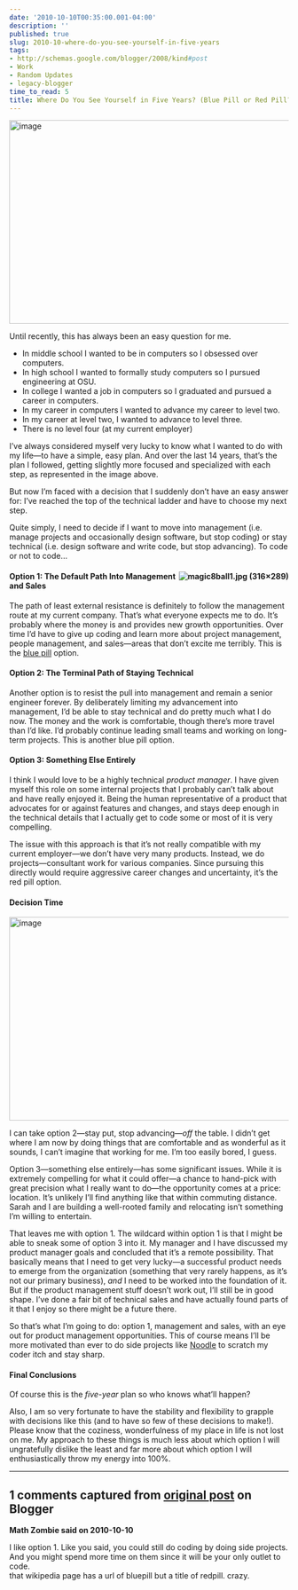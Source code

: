 ```yaml
---
date: '2010-10-10T00:35:00.001-04:00'
description: ''
published: true
slug: 2010-10-where-do-you-see-yourself-in-five-years
tags:
- http://schemas.google.com/blogger/2008/kind#post
- Work
- Random Updates
- legacy-blogger
time_to_read: 5
title: Where Do You See Yourself in Five Years? (Blue Pill or Red Pill?)
---
```


<p><img alt="image" border="0" height="367" src="http://lh4.ggpht.com/_IKD9WtY5kxU/TLUdfht05aI/AAAAAAAABBw/3ZEQ3njVvhg/image8.png" style="background-image: none; border-right-width: 0px; margin: 0px auto; padding-left: 0px; padding-right: 0px; display: block; float: none; border-top-width: 0px; border-bottom-width: 0px; border-left-width: 0px; padding-top: 0px;" title="image" width="589" /></p>
<p>Until recently, this has always been an easy question for me. </p>  <ul>   <li>In middle school I wanted to be in computers so I obsessed over computers. </li>    <li>In high school I wanted to formally study computers so I pursued engineering at OSU. </li>    <li>In college I wanted a job in computers so I graduated and pursued a career in computers. </li>    <li>In my career in computers I wanted to advance my career to level two. </li>    <li>In my career at level two, I wanted to advance to level three. </li>    <li>There is no level four (at my current employer) </li> </ul>
<p>I’ve always considered myself very lucky to know what I wanted to do with my life—to have a simple, easy plan. And over the last 14 years, that’s the plan I followed, getting slightly more focused and specialized with each step, as represented in the image above.</p>
<p>But now I’m faced with a decision that I suddenly don’t have an easy answer for: I’ve reached the top of the technical ladder and have to choose my next step.</p>
<p>Quite simply, I need to decide if I want to move into management (i.e. manage projects and occasionally design software, but stop coding) or stay technical (i.e. design software and write code, but stop advancing). To code or not to code…</p>  <h4><img align="right" alt="magic8ball1.jpg (316×289)" border="0" src="http://tenniscrowd.com/blog/wp-content/uploads/magic8ball1.jpg" style="background-image: none; border-right-width: 0px; padding-left: 0px; padding-right: 0px; display: inline; border-top-width: 0px; border-bottom-width: 0px; border-left-width: 0px; padding-top: 0px;" />Option 1: The Default Path Into Management and Sales</h4>
<p>The path of least external resistance is definitely to follow the management route at my current company. That’s what everyone expects me to do. It’s probably where the money is and provides new growth opportunities. Over time I’d have to give up coding and learn more about project management, people management, and sales—areas that don’t excite me terribly. This is the <a href="http://en.wikipedia.org/wiki/Bluepill">blue pill</a> option.</p>  <h4>Option 2: The Terminal Path of Staying Technical</h4>
<p>Another option is to resist the pull into management and remain a senior engineer forever. By deliberately limiting my advancement into management, I’d be able to stay technical and do pretty much what I do now. The money and the work is comfortable, though there’s more travel than I’d like. I’d probably continue leading small teams and working on long-term projects. This is another blue pill option.</p>  <h4>Option 3: Something Else Entirely</h4>
<p>I think I would love to be a highly technical <em>product manager</em>. I have given myself this role on some internal projects that I probably can’t talk about and have really enjoyed it. Being the human representative of a product that advocates for or against features and changes, and stays deep enough in the technical details that I actually get to code some or most of it is very compelling.</p>
<p>The issue with this approach is that it’s not really compatible with my current employer—we don’t have very many products. Instead, we do projects—consultant work for various companies. Since pursuing this directly would require aggressive career changes and uncertainty, it’s the red pill option.</p>  <h4>Decision Time</h4>
<p><img alt="image" border="0" height="367" src="http://lh4.ggpht.com/_IKD9WtY5kxU/TLUdgN8W6RI/AAAAAAAABB0/XxWDXdfBG7I/image5.png" style="background-image: none; border-right-width: 0px; margin: 0px auto; padding-left: 0px; padding-right: 0px; display: block; float: none; border-top-width: 0px; border-bottom-width: 0px; border-left-width: 0px; padding-top: 0px;" title="image" width="589" /></p>
<p>I can take option 2—stay put, stop advancing—<em>off</em> the table. I didn’t get where I am now by doing things that are comfortable and as wonderful as it sounds, I can’t imagine that working for me. I’m too easily bored, I guess.</p>
<p>Option 3—something else entirely—has some significant issues. While it is extremely compelling for what it could offer—a chance to hand-pick with great precision what I really want to do—the opportunity comes at a price: location. It’s unlikely I’ll find anything like that within commuting distance. Sarah and I are building a well-rooted family and relocating isn’t something I’m willing to entertain.</p>
<p>That leaves me with option 1. The wildcard within option 1 is that I might be able to sneak some of option 3 into it. My manager and I have discussed my product manager goals and concluded that it’s a remote possibility. That basically means that I need to get very lucky—a successful product needs to emerge from the organization (something that very rarely happens, as it’s not our primary business), <em>and</em> I need to be worked into the foundation of it. But if the product management stuff doesn’t work out, I’ll still be in good shape. I’ve done a fair bit of technical sales and have actually found parts of it that I enjoy so there might be a future there.</p>
<p>So that’s what I’m going to do: option 1, management and sales, with an eye out for product management opportunities. This of course means I’ll be more motivated than ever to do side projects like <a href="http://blog.wassupy.com/search/label/Project%20Noodle">Noodle</a> to scratch my coder itch and stay sharp.</p>  <h4>Final Conclusions</h4>
<p>Of course this is the <em>five-year</em> plan so who knows what’ll happen? </p>
<p>Also, I am so very fortunate to have the stability and flexibility to grapple with decisions like this (and to have so few of these decisions to make!). Please know that the coziness, wonderfulness of my place in life is not lost on me. My approach to these things is much less about which option I will ungratefully dislike the least and far more about which option I will enthusiastically throw my energy into 100%.</p>

---

## 1 comments captured from [original post](https://blog.wassupy.com/2010/10/where-do-you-see-yourself-in-five-years.html) on Blogger

**Math Zombie said on 2010-10-10**

I like option 1. Like you said, you could still do coding by doing side projects. And you might spend more time on them since it will be your only outlet to code.<br />that wikipedia page has a url of bluepill but a title of redpill. crazy.


